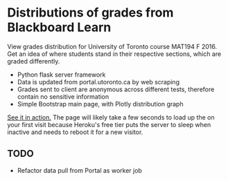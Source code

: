# Distributions of grades from Blackboard Learn
View grades distribution for University of Toronto course MAT194 F 2016. Get an idea of where students stand in their respective sections, which are graded differently.
- Python flask server framework
- Data is updated from portal.utoronto.ca by web scraping
- Grades sent to client are anonymous across different tests, therefore contain no sensitive information
- Simple Bootstrap main page, with Plotly distribution graph

[See it in action.](https://mat194.herokuapp.com) The page will likely take a few seconds to load up the on your first visit because Heroku's free tier puts the server to sleep when inactive and needs to reboot it for a new visitor.

## TODO
- Refactor data pull from Portal as worker job
